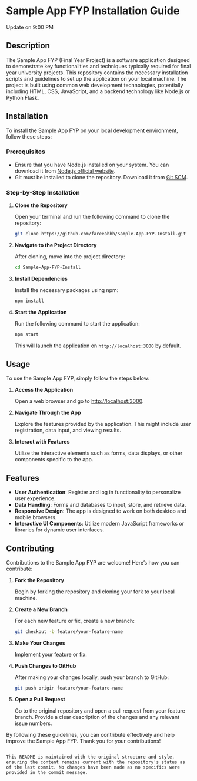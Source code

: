 # Sample App FYP Installation Guide

Update on 9:00 PM

## Description

The Sample App FYP (Final Year Project) is a software application designed to demonstrate key functionalities and techniques typically required for final year university projects. This repository contains the necessary installation scripts and guidelines to set up the application on your local machine. The project is built using common web development technologies, potentially including HTML, CSS, JavaScript, and a backend technology like Node.js or Python Flask.

## Installation

To install the Sample App FYP on your local development environment, follow these steps:

### Prerequisites

- Ensure that you have Node.js installed on your system. You can download it from [Node.js official website](https://nodejs.org/).
- Git must be installed to clone the repository. Download it from [Git SCM](https://git-scm.com/downloads).

### Step-by-Step Installation

1. **Clone the Repository**

   Open your terminal and run the following command to clone the repository:

   ```bash
   git clone https://github.com/fareeahhh/Sample-App-FYP-Install.git
   ```

2. **Navigate to the Project Directory**

   After cloning, move into the project directory:

   ```bash
   cd Sample-App-FYP-Install
   ```

3. **Install Dependencies**

   Install the necessary packages using npm:

   ```bash
   npm install
   ```

4. **Start the Application**

   Run the following command to start the application:

   ```bash
   npm start
   ```

   This will launch the application on `http://localhost:3000` by default.

## Usage

To use the Sample App FYP, simply follow the steps below:

1. **Access the Application**

   Open a web browser and go to [http://localhost:3000](http://localhost:3000).

2. **Navigate Through the App**

   Explore the features provided by the application. This might include user registration, data input, and viewing results.

3. **Interact with Features**

   Utilize the interactive elements such as forms, data displays, or other components specific to the app.

## Features

- **User Authentication**: Register and log in functionality to personalize user experience.
- **Data Handling**: Forms and databases to input, store, and retrieve data.
- **Responsive Design**: The app is designed to work on both desktop and mobile browsers.
- **Interactive UI Components**: Utilize modern JavaScript frameworks or libraries for dynamic user interfaces.

## Contributing

Contributions to the Sample App FYP are welcome! Here’s how you can contribute:

1. **Fork the Repository**

   Begin by forking the repository and cloning your fork to your local machine.

2. **Create a New Branch**

   For each new feature or fix, create a new branch:

   ```bash
   git checkout -b feature/your-feature-name
   ```

3. **Make Your Changes**

   Implement your feature or fix.

4. **Push Changes to GitHub**

   After making your changes locally, push your branch to GitHub:

   ```bash
   git push origin feature/your-feature-name
   ```

5. **Open a Pull Request**

   Go to the original repository and open a pull request from your feature branch. Provide a clear description of the changes and any relevant issue numbers.

By following these guidelines, you can contribute effectively and help improve the Sample App FYP. Thank you for your contributions!
```

This README is maintained with the original structure and style, ensuring the content remains current with the repository's status as of the last commit. No changes have been made as no specifics were provided in the commit message.
